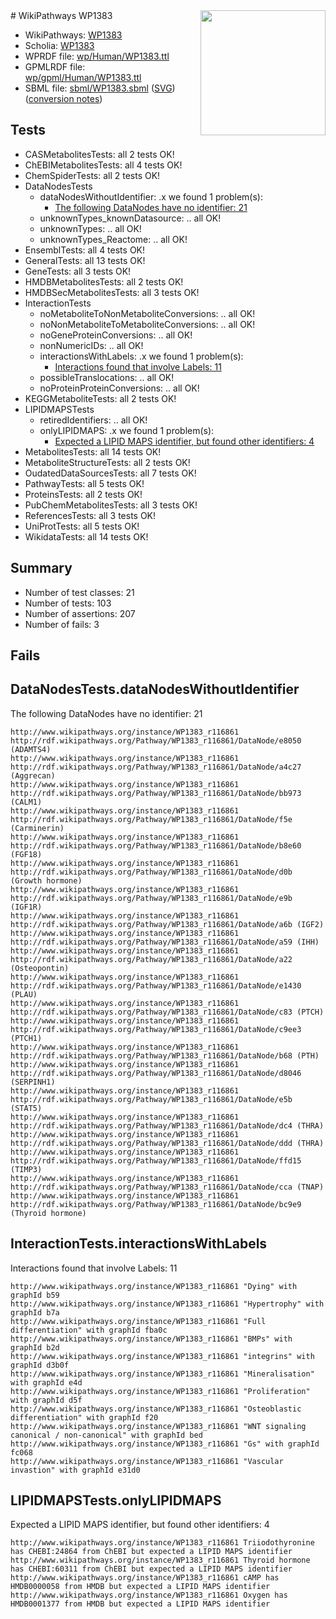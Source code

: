 <img style="float: right; width: 200px" src="../logo.png" />
# WikiPathways WP1383

* WikiPathways: [WP1383](https://identifiers.org/wikipathways:WP1383)
* Scholia: [WP1383](https://scholia.toolforge.org/wikipathways/WP1383)
* WPRDF file: [wp/Human/WP1383.ttl](../wp/Human/WP1383.ttl)
* GPMLRDF file: [wp/gpml/Human/WP1383.ttl](../wp/gpml/Human/WP1383.ttl)
* SBML file: [sbml/WP1383.sbml](../sbml/WP1383.sbml) ([SVG](../sbml/WP1383.svg)) ([conversion notes](../sbml/WP1383.txt))

## Tests
* CASMetabolitesTests: all 2 tests OK!
* ChEBIMetabolitesTests: all 4 tests OK!
* ChemSpiderTests: all 2 tests OK!
* DataNodesTests
    * dataNodesWithoutIdentifier: .x we found 1 problem(s):
        * [The following DataNodes have no identifier: 21](#8792c4b0)
    * unknownTypes_knownDatasource: .. all OK!
    * unknownTypes: .. all OK!
    * unknownTypes_Reactome: .. all OK!
* EnsemblTests: all 4 tests OK!
* GeneralTests: all 13 tests OK!
* GeneTests: all 3 tests OK!
* HMDBMetabolitesTests: all 2 tests OK!
* HMDBSecMetabolitesTests: all 3 tests OK!
* InteractionTests
    * noMetaboliteToNonMetaboliteConversions: .. all OK!
    * noNonMetaboliteToMetaboliteConversions: .. all OK!
    * noGeneProteinConversions: .. all OK!
    * nonNumericIDs: .. all OK!
    * interactionsWithLabels: .x we found 1 problem(s):
        * [Interactions found that involve Labels: 11](#fe97a8b9)
    * possibleTranslocations: .. all OK!
    * noProteinProteinConversions: .. all OK!
* KEGGMetaboliteTests: all 2 tests OK!
* LIPIDMAPSTests
    * retiredIdentifiers: .. all OK!
    * onlyLIPIDMAPS: .x we found 1 problem(s):
        * [Expected a LIPID MAPS identifier, but found other identifiers: 4](#48cc60bb)
* MetabolitesTests: all 14 tests OK!
* MetaboliteStructureTests: all 2 tests OK!
* OudatedDataSourcesTests: all 7 tests OK!
* PathwayTests: all 5 tests OK!
* ProteinsTests: all 2 tests OK!
* PubChemMetabolitesTests: all 3 tests OK!
* ReferencesTests: all 3 tests OK!
* UniProtTests: all 5 tests OK!
* WikidataTests: all 14 tests OK!


## Summary

* Number of test classes: 21
* Number of tests: 103
* Number of assertions: 207
* Number of fails: 3

## Fails

<a name="8792c4b0" />

## DataNodesTests.dataNodesWithoutIdentifier

The following DataNodes have no identifier: 21
```
http://www.wikipathways.org/instance/WP1383_r116861 http://rdf.wikipathways.org/Pathway/WP1383_r116861/DataNode/e8050 (ADAMTS4)
http://www.wikipathways.org/instance/WP1383_r116861 http://rdf.wikipathways.org/Pathway/WP1383_r116861/DataNode/a4c27 (Aggrecan)
http://www.wikipathways.org/instance/WP1383_r116861 http://rdf.wikipathways.org/Pathway/WP1383_r116861/DataNode/bb973 (CALM1)
http://www.wikipathways.org/instance/WP1383_r116861 http://rdf.wikipathways.org/Pathway/WP1383_r116861/DataNode/f5e (Carminerin)
http://www.wikipathways.org/instance/WP1383_r116861 http://rdf.wikipathways.org/Pathway/WP1383_r116861/DataNode/b8e60 (FGF18)
http://www.wikipathways.org/instance/WP1383_r116861 http://rdf.wikipathways.org/Pathway/WP1383_r116861/DataNode/d0b (Growth hormone)
http://www.wikipathways.org/instance/WP1383_r116861 http://rdf.wikipathways.org/Pathway/WP1383_r116861/DataNode/e9b (IGF1R)
http://www.wikipathways.org/instance/WP1383_r116861 http://rdf.wikipathways.org/Pathway/WP1383_r116861/DataNode/a6b (IGF2)
http://www.wikipathways.org/instance/WP1383_r116861 http://rdf.wikipathways.org/Pathway/WP1383_r116861/DataNode/a59 (IHH)
http://www.wikipathways.org/instance/WP1383_r116861 http://rdf.wikipathways.org/Pathway/WP1383_r116861/DataNode/a22 (Osteopontin)
http://www.wikipathways.org/instance/WP1383_r116861 http://rdf.wikipathways.org/Pathway/WP1383_r116861/DataNode/e1430 (PLAU)
http://www.wikipathways.org/instance/WP1383_r116861 http://rdf.wikipathways.org/Pathway/WP1383_r116861/DataNode/c83 (PTCH)
http://www.wikipathways.org/instance/WP1383_r116861 http://rdf.wikipathways.org/Pathway/WP1383_r116861/DataNode/c9ee3 (PTCH1)
http://www.wikipathways.org/instance/WP1383_r116861 http://rdf.wikipathways.org/Pathway/WP1383_r116861/DataNode/b68 (PTH)
http://www.wikipathways.org/instance/WP1383_r116861 http://rdf.wikipathways.org/Pathway/WP1383_r116861/DataNode/d8046 (SERPINH1)
http://www.wikipathways.org/instance/WP1383_r116861 http://rdf.wikipathways.org/Pathway/WP1383_r116861/DataNode/e5b (STAT5)
http://www.wikipathways.org/instance/WP1383_r116861 http://rdf.wikipathways.org/Pathway/WP1383_r116861/DataNode/dc4 (THRA)
http://www.wikipathways.org/instance/WP1383_r116861 http://rdf.wikipathways.org/Pathway/WP1383_r116861/DataNode/ddd (THRA)
http://www.wikipathways.org/instance/WP1383_r116861 http://rdf.wikipathways.org/Pathway/WP1383_r116861/DataNode/ffd15 (TIMP3)
http://www.wikipathways.org/instance/WP1383_r116861 http://rdf.wikipathways.org/Pathway/WP1383_r116861/DataNode/cca (TNAP)
http://www.wikipathways.org/instance/WP1383_r116861 http://rdf.wikipathways.org/Pathway/WP1383_r116861/DataNode/bc9e9 (Thyroid hormone)
```

<a name="fe97a8b9" />

## InteractionTests.interactionsWithLabels

Interactions found that involve Labels: 11
```
http://www.wikipathways.org/instance/WP1383_r116861 "Dying" with graphId b59
http://www.wikipathways.org/instance/WP1383_r116861 "Hypertrophy" with graphId b7a
http://www.wikipathways.org/instance/WP1383_r116861 "Full differentiation" with graphId fba0c
http://www.wikipathways.org/instance/WP1383_r116861 "BMPs" with graphId b2d
http://www.wikipathways.org/instance/WP1383_r116861 "integrins" with graphId d3b0f
http://www.wikipathways.org/instance/WP1383_r116861 "Mineralisation" with graphId e4d
http://www.wikipathways.org/instance/WP1383_r116861 "Proliferation" with graphId d5f
http://www.wikipathways.org/instance/WP1383_r116861 "Osteoblastic
differentiation" with graphId f20
http://www.wikipathways.org/instance/WP1383_r116861 "WNT signaling
canonical / non-canonical" with graphId bed
http://www.wikipathways.org/instance/WP1383_r116861 "Gs" with graphId fc068
http://www.wikipathways.org/instance/WP1383_r116861 "Vascular invastion" with graphId e31d0
```

<a name="48cc60bb" />

## LIPIDMAPSTests.onlyLIPIDMAPS

Expected a LIPID MAPS identifier, but found other identifiers: 4
```
http://www.wikipathways.org/instance/WP1383_r116861 Triiodothyronine has CHEBI:24864 from ChEBI but expected a LIPID MAPS identifier
http://www.wikipathways.org/instance/WP1383_r116861 Thyroid hormone has CHEBI:60311 from ChEBI but expected a LIPID MAPS identifier
http://www.wikipathways.org/instance/WP1383_r116861 cAMP has HMDB0000058 from HMDB but expected a LIPID MAPS identifier
http://www.wikipathways.org/instance/WP1383_r116861 Oxygen has HMDB0001377 from HMDB but expected a LIPID MAPS identifier
```

